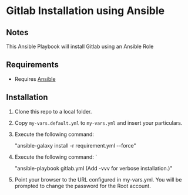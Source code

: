 # Gitlab Installation using Ansible

##  Notes

This Ansible Playbook will install Gitlab  using an Ansible Role

## Requirements

* Requires [Ansible](http://docs.ansible.com/ansible/intro_installation.html)

## Installation

1. Clone this repo to a local folder.

2. Copy `my-vars.default.yml` to `my-vars.yml` and insert your particulars.

3. Execute the following command:

	"ansible-galaxy install -r requirement.yml --force"

4. Execute the following command: `

	"ansible-playbook gitlab.yml (Add -vvv for verbose installation.)"

5. Point your browser to the URL configured in my-vars.yml. You will be prompted to change the password for the Root account.

